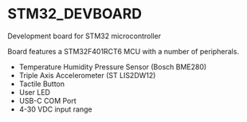 # STM32_DEVBOARD
Development board for STM32 microcontroller

Board features a STM32F401RCT6 MCU with a number of peripherals.
- Temperature Humidity Pressure Sensor (Bosch BME280)
- Triple Axis Accelerometer (ST LIS2DW12)
- Tactile Button
- User LED
- USB-C COM Port
- 4-30 VDC input range
